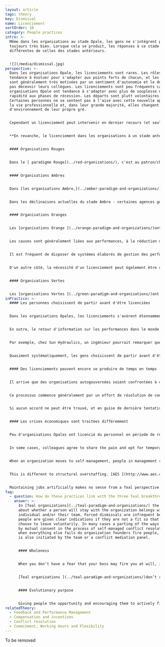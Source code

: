 ```yaml
---
layout: article
tags: theory
key: Dismissal
name: Licenciement
sortOrder: 10
category: People practices
intro: >-
  Même dans les organisations au stade Opale, les gens ne s'intègrent pas
  toujours très bien. Lorsque cela se produit, les réponses à ce stade sont
  différentes de celles des stades antérieurs.


  ![](/media/dismissal.jpg)
perspective: >-
  Dans les organisations Opale, les licenciements sont rares. Les rôles ont
  tendance à évoluer pour s'adapter aux points forts de chacun, et les personnes
  sont généralement très motivées par un sentiment d'autonomie et le désir de ne
  pas décevoir leurs collègues. Les licenciements sont peu fréquents car les
  organisations Opale ont tendance à s'adapter avec plus de souplesse et de
  rapidité aux phases de récession. Les départs sont plutt volontaires.
  Certaines personnes ne se sentent pas à l'aise avec cette nouvelle approche de
  la vie professionnelle et, dans leur grande majorité, elles changent
  d'environnement de leur propre gré.


  Cependant un licenciement peut intervenir en dernier recours (et seulement si un processus de résolution de conflit par médiation n'aboutit pas). Dans ce cas, les émotions associées sont accueillies, les personnes et les choix sont respectés et un soutien est apporté. Ce départ est traité comme une opportunité d'apprentissage pour les deux parties.


  **En revanche, le licenciement dans les organisations à un stade antérieur peut être résumé comme suit:**.


  #### Organisations Rouges


  Dans le [ paradigme Rouge](../red-organizations/), c'est au patron/chef de décider qui licencier ou garder. Les processus formels ne sont pas de mise. Les départs volontaires peuvent être considérés comme une véritable trahison.


  #### Organisations Ambres


  Dans [les organisations Ambre,](../amber-paradigm-and-organizations/) les licenciements font souvent suite à un manque de discipline, ou à une violation des règles. Les conséquences sont généralement bien établies. Par exemple, une première infraction (comme arriver en retard) peut entraîner une suspension d'une journée. Une récidive peut entraîner le renvoi.


  Dans les déclinaisons actuelles du stade Ambre - certaines agences gouvernementales, organisations religieuses, écoles publiques, armée, etc. - l'emploi prolongé (voire à vie) est la norme. Ces relations à long terme peuvent s'étendre aux cercles sociaux. La menace d'un licenciement peut entraîner non seulement la perte d'un emploi, mais aussi celle du tissu social qui y est associé. Les personnes qui ne se sentent pas épanouies dans une organisation Ambre sont confrontées à un choix douloureux.


  #### Organisations Oranges


  Les [organisations Orange ](../orange-paradigm-and-organizations/)ont un large éventail de pratiques en matière de licenciement. L'autorité appartient généralement au patron (éventuellement après approbation ou conseil des RH).


  Les causes sont généralement liées aux performances, à la réduction des coûts ou à la réorientation stratégique de l'organisation. Il est rare que l'emploi soit garanti de manière implicite ou contractuelle.


  Il est fréquent de disposer de systèmes élaborés de gestion des performances. Le licenciement peut alors intervenir lorsque les tentatives pour améliorer des performances insuffisantes ont échoué.


  D'un autre côté, la nécessité d'un licenciement peut également être considérée comme une faille dans le processus d'embauche. Cela s'explique en partie par le fait que le coût de l'embauche d'une personne qui s'avère ensuite peu satisfaisante est élevé . Les indemnités de licenciement sont relativement courantes. Parfois, une aide à la recherche d'un nouvel emploi est proposée. Les organisations Orange peuvent avoir des pratiques de licenciement assez évoluées.


  #### Organisations Vertes


  Les [organisations Vertes ](../green-paradigm-and-organizations/)ont une grande tolérance à l'égard des différences individuelles et sont plus susceptibles de chercher une alternative au départ des gens. Les personnes qui ne se conforment pas aux règles et aux valeurs de la communauté peuvent se sentir marginalisées et, par conséquent, partir. En dehors de cela, les pratiques de licenciement sont similaires à celles du paradigme Orange.
inPractice: >-
  #### Les personnes choisissent de partir avant d'être licenciées


  Dans les organisations Opales, les licenciements s'avèrent étonnamment rares, en raison de leur flexibilité intrinsèque. L'autogouvernance implique que les personnes peuvent personnaliser un travail dans lequel elles excellent. Une personne ayant des "problèmes de performance" peut se débarrasser d'un ou de plusieurs rôles pour lesquels elle n'est pas très douée et en accepter d'autres qui correspondent mieux à ses compétences, ses intérêts et ses talents. Dans les lieux de travail traditionnels, où le poste est bien circonscrit, la flexibilité est généralement moindre.


  En outre, le retour d'information sur les performances dans le monde Opale ne provient pas d'un service externe (comme d'un patron ou des RH). Il vient des collègues. Il y a beaucoup moins de raisons de trouver à redire à ce qu'ils pensent de vos performances. Ce sont les personnes avec lesquelles vous avez à travailler tous les jours. Si vous vous sentez mal à l'aise, vous pouvez prendre en adulte la décision de passer à autre chose.


  Par exemple, chez Sun Hydraulics, un ingénieur pourrait remarquer que peu de travail lui est confié - peu de collègues l'invitent à participer à leurs projets ou sollicitent son avis. Chez Buurtzorg, une infirmière sentira dans ses interactions avec ses collègues qu'elle ne s'intègre pas à l'équipe, ou que l'autogouvernance ne lui convient finalement pas. Environ 25 infirmières choisissent de partir chaque mois pour cette raison ( tandis que 250 infirmières arrivent chaque mois).


  Quasiment systématiquement, les gens choisissent de partir avant d'être licenciés. Et presque toujours, le départ se fait par consentement mutuel, et sur une base cordiale. Cela ne change rien au fait que, sur le plan personnel, le processus peut être douloureux. Le contexte d'autogouvernance aide les gens à réaliser que personne n'est à blâmer, qu'ils ne sont peut-être pas faits pour ce genre de travail.


  #### Des licenciements peuvent encore se produire de temps en temps


  Il arrive que des organisations autogouvernées soient confrontées à des situations où elles doivent se séparer de personnes qui ne leur conviennent pas. Peut-être quelqu'un enfreint-il les valeurs de l'entreprise ou ne respecte-t-il jamais le processus de sollicitation d'avis (dans de nombreuses organisations Opales, le non-respect de la sollicitation d'avis est la seule infraction "passible de licenciement"). Dans ces deux cas, le tissu fondamental de l'autogouvernance peut être menacé. Dans ces situations, l'action ne repose pas sur la hiérarchie, mais sur des mécanismes basés sur les pairs.


  Ce processus commence généralement par un effort de résolution de conflit, initié par une équipe ou un individu. Ils parlent avec la personne en question et essaient de trouver une solution qui convienne aux deux parties. En cas d'échec, ils peuvent faire appel à un médiateur, ou à un panel, pour faciliter la résolution. Dans la plupart des cas, cela permet de trouver une solution. Dans certains cas, la personne et l'équipe décident de prendre des engagements mutuels et de se donner une nouvelle chance. Dans d'autres cas, la personne se rend compte que la confiance est irrévocablement rompue et comprend qu'il est temps de partir.


  Si aucun accord ne peut être trouvé, et en guise de dernière tentative pour régler le problème, l'équipe peut demander à un actionnaire majoritaire ou fondateur de jouer le rôle de médiateur. Dans les rares cas où cette démarche échoue, l'équipe peut demander au fondateur de mettre fin à l'emploi de la personne concernée. Ce processus, avec quelques variantes, est suivi chez [Buurtzorg ](http://www.buurtzorgnederland.com/)et [Morning Star](http://www.morningstarco.com/).


  #### Les crises économiques sont traitées différemment


  Peu d'organisations Opales ont licencié du personnel en période de récession. Les organisations autogouvernées sont extrêmement flexibles et génèrent peu de frais généraux. Elles résistent mieux aux périodes de récession que les organisations traditionnelles. [FAVI ](http://www.favi.com/)et [Sun Hydraulics](http://www.sunhydraulics.com/), par exemple, ont toutes deux résisté à de graves récessions (avec des baisses de revenus de 30 à 50 %) sans licencier.


  In some cases, colleagues agree to share the pain and opt for temporary pay reductions. From a Teal perspective, it would be improper to lay off colleagues just to boost profits for a few months if the overstaffing is deemed to be only temporary.


  When an organization moves to self-management, people in management roles are no longer needed. Zappos faced that situation and offered former managers substantial time and assistance to find new roles where they could add value. They also offered all employees a generous severance payment if they did not feel fully committed to the new organization. ^\[Quartz's article "Internal Memo: Zappos is offering severance to employees who aren’t all in with Holacracy"].


  This is different to structural overstaffing. [AES ](http://www.aes.com/)faced this many times with power plants it bought in Eastern Europe, Asia, Latin America, and Africa. In some cases, the previous government owners had used the plants to create artificial jobs. After acquisition, AES swiftly reduced the number of employees, mainly via a generous voluntary severance program. Only rarely were people asked to leave. In Panama, AES created a loan fund for employees who took the package. This helped many to start new businesses.


  Maintaining jobs artificially makes no sense from a Teal perspective. A concern about job security is partly inspired by fear. It neglects the truth that everything changes. It dismisses the possibility that a person whose talents are wasted in an overstaffed organization might find a better way to express his gifts where they are needed. Life is continuously unfolding; dismissals and even layoffs can be part of that unfolding, although they are rare in self-managed structures.
faq:
  - question: How do these practices link with the three Teal breakthroughs?
    answer: >-
      In [Teal organizations](../teal-paradigm-and-organizations/) the decision
      about whether a person will stay with the organization belongs with that
      individual and/or their team. Forced dismissals are infrequent because
      people are given clear indications if they are not a fit so that they can
      choose to leave voluntarily. In many cases a parting of the ways happens
      by mutual consent in the process of self-managed conflict resolution. Only
      when everything else fails do organization founders fire people, but this
      is also initiated by the team or a conflict mediation panel.


      #### Wholeness


      When you don’t have a fear that your boss may fire you at will, it’s easier to show up fully at work. If you’re not being judged and do not depend on adhering to a set of rules to stay in the job, you tend to bring your whole self to the workplace.


      [Teal organizations ](../teal-paradigm-and-organizations/)don’t reduce dismissals to cold, contractual transactions that avoid dealing with the emotions and pain. Instead, they accept and work with those human issues to turn departures into a learning experiences that can meaningfully enhance the person’s and the organization’s future path. 


      #### Evolutionary purpose


      Giving people the opportunity and encouraging them to actively find a new role in the company when they are not performing well or when their current role is no longer needed contributes to the organization’s ability to listen and understand what it is trying to become, to fulfill its [evolutionary purpose](../evolutionary-purpose/).
relatedTheory:
  - Feedback and Performance Management
  - Compensation and incentives
  - Conflict resolution
  - Commitment, Working Hours and Flexibility
---
```

To be removed